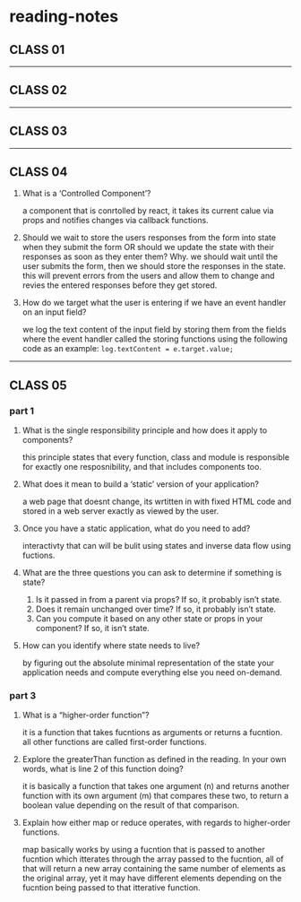 # reading-notes

## CLASS 01

------

## CLASS 02

------

## CLASS 03

------

## CLASS 04

1. What is a ‘Controlled Component’?

    a component that is conrtolled by react, it takes its current calue via props and notifies changes via callback functions.
2. Should we wait to store the users responses from the form into state when they submit the form OR should we update the state with their responses as soon as they enter them? Why.
    we should wait until the user submits the form, then we should store the responses in the state. this will prevent errors from the users and allow them to change and revies the entered responses before they get stored.

3. How do we target what the user is entering if we have an event handler on an input field?

    we log the text content of the input field by storing them from the fields where the event handler called the storing functions using the following code as an example:
            `log.textContent = e.target.value;`

------

## CLASS 05

### part 1

1. What is the single responsibility principle and how does it apply to components?

    this principle states that every function, class and module is responsible for exactly one resposnibility, and that includes components too.
2. What does it mean to build a ‘static’ version of your application?

    a web page that doesnt change, its wrtitten in with fixed HTML code and stored in a web server exactly as viewed by the user.
3. Once you have a static application, what do you need to add?

    interactivty that can will be bulit using states and inverse data flow using fuctions.
4. What are the three questions you
can ask to determine if something is state?

    1. Is it passed in from a parent via props? If so, it probably isn’t state.
    2. Does it remain unchanged over time? If so, it probably isn’t state.
    3. Can you compute it based on any other state or props in your component? If so, it isn’t state.

5. How can you identify where state needs to live?

    by figuring out the absolute minimal representation of the state your application needs and compute everything else you need on-demand.

### part 3

1. What is a “higher-order function”?

    it is a function that takes fucntions as arguments or returns a fucntion.
    all other functions are called first-order functions.

2. Explore the greaterThan function as defined in the reading. In your own words, what is line 2 of this function doing?

    it is basically a function that takes one argument (n) and returns another function with its own argument (m) that compares these two, to return a boolean value depending on the result of that comparison.

3. Explain how either map or reduce operates, with regards to higher-order functions.

    map basically works by using a fucntion that is passed to another fucntion which itterates through the array passed to the fucntion, all of that will return a new array containing the same number of elements as the original array, yet it may have different elements depending on the fucntion being passed to that itterative function.
